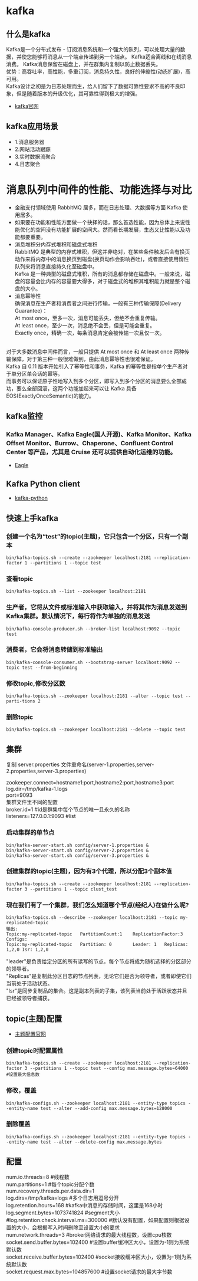 # kafka

## 什么是kafka
Kafka是一个分布式发布 - 订阅消息系统和一个强大的队列，可以处理大量的数据，并使您能够将消息从一个端点传递到另一个端点。 Kafka适合离线和在线消息消费。 Kafka消息保留在磁盘上，并在群集内复制以防止数据丢失。<br>
优势：高吞吐率，高性能，多重订阅，消息持久性，良好的伸缩性(动态扩展)，高可用。<br>
Kafka设计之初是为日志处理而生，给人们留下了数据可靠性要求不高的不良印象，但是随着版本的升级优化，其可靠性得到极大的增强。<br>
- [kafka官网](http://kafka.apache.org/documentation/)

## kafka应用场景
- 1.消息服务器
- 2.网站活动跟踪
- 3.实时数据流聚合
- 4.日志聚合

# 消息队列中间件的性能、功能选择与对比
- 金融支付领域使用 RabbitMQ 居多，而在日志处理、大数据等方面 Kafka 使用居多。
- 如果要在功能和性能方面做一个抉择的话，那么首选性能，因为总体上来说性能优化的空间没有功能扩展的空间大。然而看长期发展，生态又比性能以及功能都要重要。
- 消息堆积分内存式堆积和磁盘式堆积<br>
RabbitMQ 是典型的内存式堆积，但这并非绝对，在某些条件触发后会有换页动作来将内存中的消息换页到磁盘(换页动作会影响吞吐)，或者直接使用惰性队列来将消息直接持久化至磁盘中。<br>
Kafka 是一种典型的磁盘式堆积，所有的消息都存储在磁盘中。一般来说，磁盘的容量会比内存的容量要大得多，对于磁盘式的堆积其堆积能力就是整个磁盘的大小。<br>
- 消息幂等性<br>
确保消息在生产者和消费者之间进行传输，一般有三种传输保障(Delivery Guarantee)：<br>
At most once，至多一次，消息可能丢失，但绝不会重复传输。<br>
At least once，至少一次，消息绝不会丢，但是可能会重复。<br>
Exactly once，精确一次，每条消息肯定会被传输一次且仅一次。<br>
<br>
对于大多数消息中间件而言，一般只提供 At most once 和 At least once 两种传输保障，对于第三种一般很难做到，由此消息幂等性也很难保证。<br>
Kafka 自 0.11 版本开始引入了幂等性和事务，Kafka 的幂等性是指单个生产者对于单分区单会话的幂等。<br>
而事务可以保证原子性地写入到多个分区，即写入到多个分区的消息要么全部成功，要么全部回滚，这两个功能加起来可以让 Kafka 具备EOS(ExactlyOnceSemantic)的能力。<br>

## kafka监控
### Kafka Manager、Kafka Eagle(国人开源)、Kafka Monitor、Kafka Offset Monitor、Burrow、Chaperone、Confluent Control Center 等产品，尤其是 Cruise 还可以提供自动化运维的功能。
- [Eagle](http://www.cnblogs.com/smartloli/p/5829395.html)

## Kafka Python client
- [kafka-python](https://github.com/dpkp/kafka-python)

## 快速上手kafka
### 创建一个名为“test”的topic(主题)，它只包含一个分区，只有一个副本
`bin/kafka-topics.sh --create --zookeeper localhost:2181 --replication-factor 1 --partitions 1 --topic test`

### 查看topic
    bin/kafka-topics.sh --list --zookeeper localhost:2181

### 生产者，它将从文件或标准输入中获取输入，并将其作为消息发送到Kafka集群。默认情况下，每行将作为单独的消息发送
    bin/kafka-console-producer.sh --broker-list localhost:9092 --topic test

### 消费者，它会将消息转储到标准输出
    bin/kafka-console-consumer.sh --bootstrap-server localhost:9092 --topic test --from-beginning

### 修改topic,修改分区数
    bin/kafka-topics.sh --zookeeper localhost:2181 --alter --topic test --parti-tions 2

### 删除topic
    bin/kafka-topics.sh --zookeeper localhost:2181 --delete --topic test

## 集群
复制 server.properties 文件重命名(server-1.properties,server-2.properties,server-3.properties)<br>

zookeeper.connect=hostname1:port,hostname2:port,hostname3:port<br>
log.dir=/tmp/kafka-1.logs<br>
port=9093<br>
集群文件里不同的配置<br>
broker.id=1  #id是群集中每个节点的唯一且永久的名称<br>
listeners=127.0.0.1:9093  #list<br>

### 启动集群的单节点
    bin/kafka-server-start.sh config/server-1.properties &
    bin/kafka-server-start.sh config/server-2.properties &
    bin/kafka-server-start.sh config/server-3.properties &

### 创建集群的topic(主题)，因为有3个代理，所以分配3个副本值
    bin/kafka-topics.sh --create --zookeeper localhost:2181 --replication-factor 3 --partitions 1 --topic clust_test

### 现在我们有了一个集群，我们怎么知道哪个节点(经纪人)在做什么呢?
    bin/kafka-topics.sh --describe --zookeeper localhost:2181 --topic my-replicated-topic
    输出:
    Topic:my-replicated-topic   PartitionCount:1    ReplicationFactor:3 Configs:
    Topic:my-replicated-topic   Partition: 0        Leader: 1   Replicas: 1,2,0 Isr: 1,2,0

"leader"是负责给定分区的所有读写的节点。每个节点将成为随机选择的分区部分的领导者。<br>
"Replicas"是复制此分区日志的节点列表，无论它们是否为领导者，或者即使它们当前处于活动状态。<br>
"Isr"是同步复制品的集合。这是副本列表的子集，该列表当前处于活跃状态并且已经被领导者捕获。<br>

## topic(主题)配置
- [主题配置官网](http://kafka.apache.org/documentation/#topicconfigs)
### 创建topic时配置属性
    bin/kafka-topics.sh --create --zookeeper localhost:2181 --replication-factor 3 --partitions 1 --topic test --config max.message.bytes=64000 #设置最大信息数
### 修改，覆盖
    bin/kafka-configs.sh --zookeeper localhost:2181 --entity-type topics --entity-name test --alter --add-config max.message.bytes=128000
### 删除覆盖
    bin/kafka-configs.sh --zookeeper localhost:2181 --entity-type topics --entity-name test --alter --delete-config max.message.bytes

## 配置
num.io.threads=8                        #线程数<br>
num.partitions=1                        #每个topic分配个数<br>
num.recovery.threads.per.data.dir=1<br>
log.dirs=/tmp/kafka=logs                #多个日志用逗号分开<br>
log.retention.hours=168                 #kafka中消息的存储时间，这里是168小时<br>
log.segment.bytes=1073741824            #segment大小<br>
#log.retention.check.interval.ms=300000 #默认没有配置，如果配置则根据设置的大小，会根据写入时间删除至设置大小的要求<br>
num.network.threads=3                   #broker网络请求的最大线程数，设置cpu核数<br>
socket.send.buffer.bytes=102400         #设置buffer缓冲区大小，设置为-1则为系统默认数<br>
socket.receive.buffer.bytes=102400      #socket接收缓冲区大小，设置为-1则为系统默认数<br>
socket.request.max.bytes=104857600      #设置socket请求的最大字节数<br>
